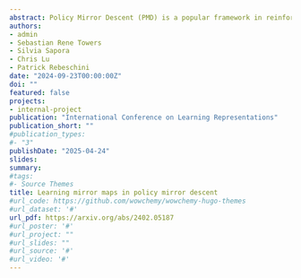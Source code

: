 ```yaml
---
abstract: Policy Mirror Descent (PMD) is a popular framework in reinforcement learning, serving as a unifying perspective that encompasses numerous algorithms. These algorithms are derived through the selection of a mirror map and enjoy finite-time convergence guarantees. Despite its popularity, the exploration of PMD's full potential is limited, with the majority of research focusing on a particular mirror map---namely, the negative entropy---which gives rise to the renowned Natural Policy Gradient (NPG) method. It remains uncertain from existing theoretical studies whether the choice of mirror map significantly influences PMD's efficacy. In our work, we conduct empirical investigations to show that the conventional mirror map choice (NPG) often yields less-than-optimal outcomes across several standard benchmark environments. Using evolutionary strategies, we identify more efficient mirror maps that enhance the performance of PMD. We first focus on a tabular environment, i.e. Grid-World, where we relate existing theoretical bounds with the performance of PMD for a few standard mirror maps and the learned one. We then show that it is possible to learn a mirror map that outperforms the negative entropy in more complex environments, such as the MinAtar suite. Additionally, we demonstrate that the learned mirror maps generalize effectively to different tasks by testing each map across various other environments.
authors:
- admin
- Sebastian Rene Towers
- Silvia Sapora
- Chris Lu
- Patrick Rebeschini
date: "2024-09-23T00:00:00Z"
doi: ""
featured: false
projects:
- internal-project
publication: "International Conference on Learning Representations"
publication_short: ""
#publication_types:
#- "3"
publishDate: "2025-04-24"
slides:
summary:
#tags:
#- Source Themes
title: Learning mirror maps in policy mirror descent
#url_code: https://github.com/wowchemy/wowchemy-hugo-themes
#url_dataset: '#'
url_pdf: https://arxiv.org/abs/2402.05187
#url_poster: '#'
#url_project: ""
#url_slides: ""
#url_source: '#'
#url_video: '#'
---
```


